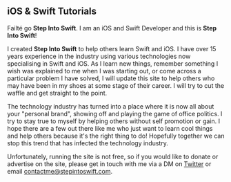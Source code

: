 ## iOS & Swift Tutorials

Failté go **Step Into Swift**. I am an iOS and Swift Developer and this is **Step Into Swift**!

I created **Step Into Swift** to help others learn Swift and iOS. I have over 15 years experience in the industry using various technologies now specialising in Swift and iOS. As I learn new things, remember something I wish was explained to me when I was starting out, or come across a particular problem I have solved, I will update this site to help others who may have been in my shoes at some stage of their career. I will try to cut the waffle and get straight to the point.

The technology industry has turned into a place where it is now all about your "personal brand", showing off and playing the game of office politics. I try to stay true to myself by helping others without self promotion or gain. I hope there are a few out there like me who just want to learn cool things and help others because it's the right thing to do! Hopefully together we can stop this trend that has infected the technology industry.

Unfortunately, running the site is not free, so if you would like to donate or advertise on the site, please get in touch with me via a DM on [Twitter](https://twitter.com/stepintoswift) or email [contactme@stepintoswift.com](mailto:contactme@stepintoswift.com).
